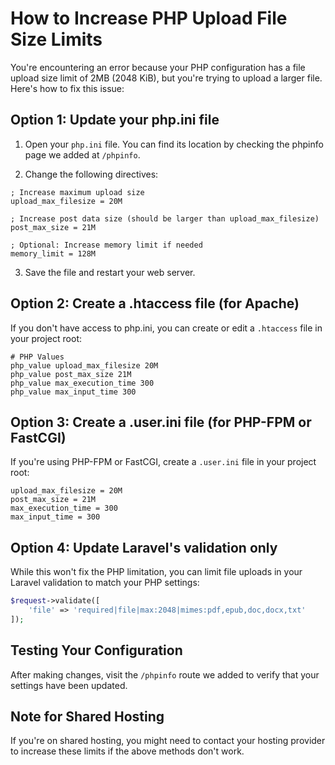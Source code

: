 # How to Increase PHP Upload File Size Limits

You're encountering an error because your PHP configuration has a file upload size limit of 2MB (2048 KiB), but you're trying to upload a larger file. Here's how to fix this issue:

## Option 1: Update your php.ini file

1. Open your `php.ini` file. You can find its location by checking the phpinfo page we added at `/phpinfo`.

2. Change the following directives:

```
; Increase maximum upload size
upload_max_filesize = 20M

; Increase post data size (should be larger than upload_max_filesize)
post_max_size = 21M

; Optional: Increase memory limit if needed
memory_limit = 128M
```

3. Save the file and restart your web server.

## Option 2: Create a .htaccess file (for Apache)

If you don't have access to php.ini, you can create or edit a `.htaccess` file in your project root:

```
# PHP Values
php_value upload_max_filesize 20M
php_value post_max_size 21M
php_value max_execution_time 300
php_value max_input_time 300
```

## Option 3: Create a .user.ini file (for PHP-FPM or FastCGI)

If you're using PHP-FPM or FastCGI, create a `.user.ini` file in your project root:

```
upload_max_filesize = 20M
post_max_size = 21M
max_execution_time = 300
max_input_time = 300
```

## Option 4: Update Laravel's validation only

While this won't fix the PHP limitation, you can limit file uploads in your Laravel validation to match your PHP settings:

```php
$request->validate([
    'file' => 'required|file|max:2048|mimes:pdf,epub,doc,docx,txt'
]);
```

## Testing Your Configuration

After making changes, visit the `/phpinfo` route we added to verify that your settings have been updated.

## Note for Shared Hosting

If you're on shared hosting, you might need to contact your hosting provider to increase these limits if the above methods don't work.
